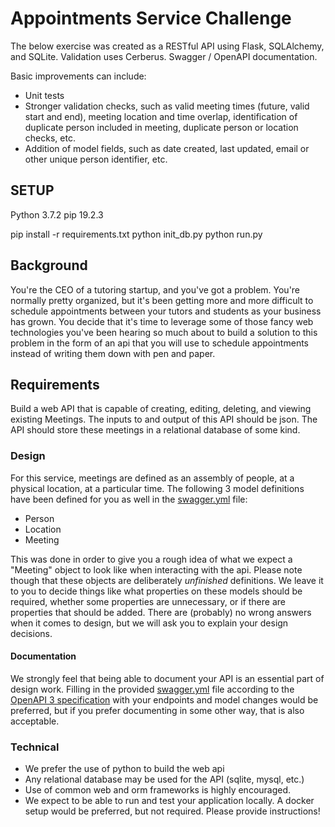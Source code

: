 # Appointments Service Challenge

The below exercise was created as a RESTful API using Flask, SQLAlchemy, and SQLite.
Validation uses Cerberus.
Swagger / OpenAPI documentation.

Basic improvements can include:
- Unit tests
- Stronger validation checks, such as valid meeting times (future, valid start and end), meeting location and time overlap, identification of duplicate person included in meeting, duplicate person or location checks, etc.
- Addition of model fields, such as date created, last updated, email or other unique person identifier, etc.

## SETUP

Python 3.7.2
pip 19.2.3

pip install -r requirements.txt
python init_db.py
python run.py

## Background

You're the CEO of a tutoring startup, and you've got a problem. You're normally pretty organized, but it's been
getting more and more difficult to schedule appointments between your tutors and students as your business has grown. You decide
that it's time to leverage some of those fancy web technologies you've been hearing so much about to build a solution to this
problem in the form of an api that you will use to schedule appointments instead of writing them down with pen and paper.

## Requirements

Build a web API that is capable of creating, editing, deleting, and viewing existing Meetings. The inputs to and output of this API
should be json. The API should store these meetings in a relational database of some kind.

### Design

For this service, meetings are defined as an assembly of people, at a physical location, at a particular time. The following 3 model definitions have been defined for you as well in the [swagger.yml](./swagger.yml) file:

- Person
- Location
- Meeting

This was done in order to give you a rough idea of what we expect a "Meeting" object to look like when interacting with the api. Please note though that these objects are deliberately *unfinished* definitions. We leave it to you to decide things like what properties on these models should be required, whether some properties are unnecessary, or if there are properties that should be added. There are (probably) no wrong answers when it comes to design, but we will ask you to explain your design decisions.

#### Documentation

We strongly feel that being able to document your API is an essential part of design work. Filling in the provided [swagger.yml](./swagger.yml) file according to the [OpenAPI 3 specification](https://github.com/OAI/OpenAPI-Specification/blob/master/versions/3.0.2.md) with your endpoints and model changes would be preferred, but if you prefer documenting in some other way, that is also acceptable.

### Technical

- We prefer the use of python to build the web api
- Any relational database may be used for the API (sqlite, mysql, etc.)
- Use of common web and orm frameworks is highly encouraged.
- We expect to be able to run and test your application locally. A docker setup would be preferred, but not required. Please provide
instructions!